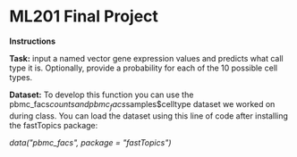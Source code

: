 # ML201 Final Project

**Instructions**

**Task:**
input a named vector gene expression values and predicts what call type it is. 
Optionally, provide a probability for each of the 10 possible cell types. 

**Dataset:**
To develop this function you can use the pbmc_facs$counts and pbmc_facs$samples$celltype dataset we worked on during class. You can load the dataset using this line of code after installing the fastTopics package:

*data("pbmc_facs", package = "fastTopics")*
